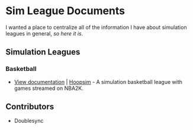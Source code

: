 # Sim League Documents
I wanted a place to centralize all of the information I have about simulation leagues in general, _so here it is_.

## Simulation Leagues
### Basketball
  - [View documentation](basketball/hoopsim/pilot.md) | [Hoopsim](https://hoopsim.com) - A simulation basketball league with games streamed on NBA2K.

## Contributors
- Doublesync
